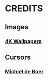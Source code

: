 # CREDITS
## Images
### [4K Wallpapers](https://4kwallpapers.com/pitch-black-wallpapers/)
## Cursors
### [Michiel de Boer](http://www.michieldb.nl/other/cursors/)
